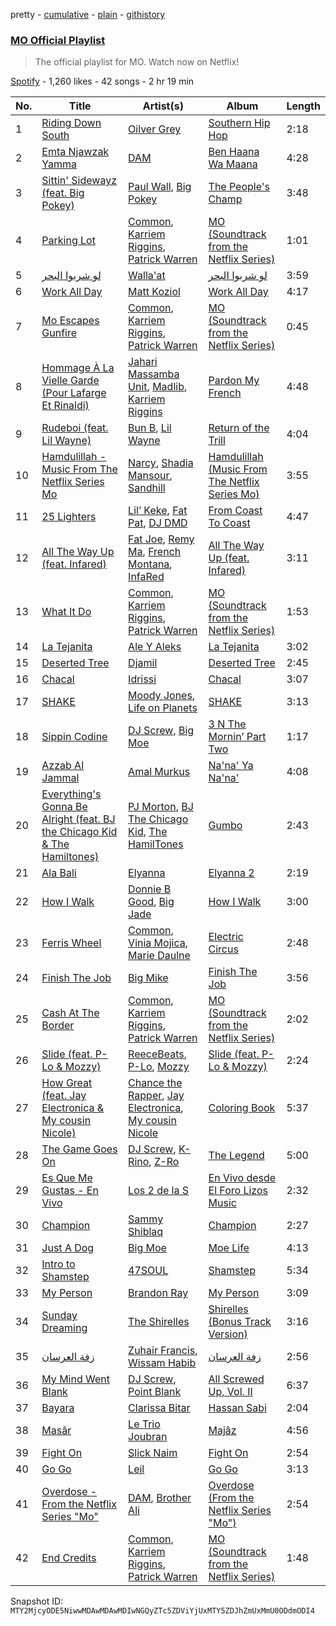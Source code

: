 pretty - [cumulative](/playlists/cumulative/37i9dQZF1DWSWpxxOIgP7o.md) - [plain](/playlists/plain/37i9dQZF1DWSWpxxOIgP7o) - [githistory](https://github.githistory.xyz/mackorone/spotify-playlist-archive/blob/main/playlists/plain/37i9dQZF1DWSWpxxOIgP7o)

### [MO Official Playlist](https://open.spotify.com/playlist/37i9dQZF1DWSWpxxOIgP7o)

> The official playlist for MO\. Watch now on Netflix!

[Spotify](https://open.spotify.com/user/spotify) - 1,260 likes - 42 songs - 2 hr 19 min

| No. | Title | Artist(s) | Album | Length |
|---|---|---|---|---|
| 1 | [Riding Down South](https://open.spotify.com/track/1dJzejhJpke1MFD5zpb1eN) | [Oilver Grey](https://open.spotify.com/artist/1cxN1fWNmQgVad8POsxOj2) | [Southern Hip Hop](https://open.spotify.com/album/3uaOPy2KG1oTOgGAsfPSed) | 2:18 |
| 2 | [Emta Njawzak Yamma](https://open.spotify.com/track/3tKP4uEWIbOhsFzPBkSumU) | [DAM](https://open.spotify.com/artist/1ATrNccUrhiYSQ3B08VQrz) | [Ben Haana Wa Maana](https://open.spotify.com/album/6Xjqp2NNwKN2gQM9PQBglt) | 4:28 |
| 3 | [Sittin' Sidewayz \(feat\. Big Pokey\)](https://open.spotify.com/track/24PWKmemCvqfyVXODhoKHW) | [Paul Wall](https://open.spotify.com/artist/0k7Xl1pqI3tu8sSEjo5oEg), [Big Pokey](https://open.spotify.com/artist/1J6iGa2TNBDCrJzjsnI1a8) | [The People's Champ](https://open.spotify.com/album/4LfEslRqPOv2ZOrW6KhhWr) | 3:48 |
| 4 | [Parking Lot](https://open.spotify.com/track/4q0dCs7oOlqiUPx8BoybhK) | [Common](https://open.spotify.com/artist/2GHclqNVjqGuiE5mA7BEoc), [Karriem Riggins](https://open.spotify.com/artist/6e7BQ0gM6o8ecMXRZkXxlZ), [Patrick Warren](https://open.spotify.com/artist/1GARM4oLhEa1XG6SHHeoRE) | [MO \(Soundtrack from the Netflix Series\)](https://open.spotify.com/album/5U9qX0uEOU1fT9eBCiexCi) | 1:01 |
| 5 | [لو شربوا البحر](https://open.spotify.com/track/4XGofstKHT8H7tmt68DnKw) | [Walla'at](https://open.spotify.com/artist/1s4nBceqZ8lEO9BaL5YZGe) | [لو شربوا البحر](https://open.spotify.com/album/24PtKjUywK5sFRY0w6TEGC) | 3:59 |
| 6 | [Work All Day](https://open.spotify.com/track/6zJ8kfjXS7tQ6Cz25u4yWk) | [Matt Koziol](https://open.spotify.com/artist/2FxP1QGYEVLE2pI1TBBDQs) | [Work All Day](https://open.spotify.com/album/1VWeukpfBJ6LVJ68zXXhBP) | 4:17 |
| 7 | [Mo Escapes Gunfire](https://open.spotify.com/track/6Kv9szNT7x8QbO9owwpJwO) | [Common](https://open.spotify.com/artist/2GHclqNVjqGuiE5mA7BEoc), [Karriem Riggins](https://open.spotify.com/artist/6e7BQ0gM6o8ecMXRZkXxlZ), [Patrick Warren](https://open.spotify.com/artist/1GARM4oLhEa1XG6SHHeoRE) | [MO \(Soundtrack from the Netflix Series\)](https://open.spotify.com/album/5U9qX0uEOU1fT9eBCiexCi) | 0:45 |
| 8 | [Hommage À La Vielle Garde \(Pour Lafarge Et Rinaldi\)](https://open.spotify.com/track/6V107UaAxQkw6JJb7qy8n8) | [Jahari Massamba Unit](https://open.spotify.com/artist/0wQu6RGpwgoD20qNxb4vwj), [Madlib](https://open.spotify.com/artist/5LhTec3c7dcqBvpLRWbMcf), [Karriem Riggins](https://open.spotify.com/artist/6e7BQ0gM6o8ecMXRZkXxlZ) | [Pardon My French](https://open.spotify.com/album/0Oei3ZeGpEyq73E5PnPmvZ) | 4:48 |
| 9 | [Rudeboi \(feat\. Lil Wayne\)](https://open.spotify.com/track/67s1bLy25GxjEgAuHRaQr4) | [Bun B](https://open.spotify.com/artist/45a6gCQWq61lIUDmr1tKuO), [Lil Wayne](https://open.spotify.com/artist/55Aa2cqylxrFIXC767Z865) | [Return of the Trill](https://open.spotify.com/album/2zJwPCX53y4xeWjvcKAO17) | 4:04 |
| 10 | [Hamdulillah \- Music From The Netflix Series Mo](https://open.spotify.com/track/6X1aG6YCoSqsLPI7t56n4D) | [Narcy](https://open.spotify.com/artist/0dkcQCK8GjDBCGrjlUJhlg), [Shadia Mansour](https://open.spotify.com/artist/3PaRWHJX1nnmN4kffMGm93), [Sandhill](https://open.spotify.com/artist/0mREKS2VJxhULYPnh3C8s2) | [Hamdulillah \(Music From The Netflix Series Mo\)](https://open.spotify.com/album/0YnkmJkudVhAnOvHEHcBC0) | 3:55 |
| 11 | [25 Lighters](https://open.spotify.com/track/4c6rZlc8J4P2zK4mvYrTFG) | [Lil’ Keke](https://open.spotify.com/artist/1grI9x4Uzos1Asx8JmRW6T), [Fat Pat](https://open.spotify.com/artist/1iFf7x4gbonfRVAvQ8Wsoh), [DJ DMD](https://open.spotify.com/artist/6OlAT1SEcIbALbMy6Z5TVL) | [From Coast To Coast](https://open.spotify.com/album/4hy6cljF4XEK7uhbckH3Dx) | 4:47 |
| 12 | [All The Way Up \(feat\. Infared\)](https://open.spotify.com/track/61QSuw5VlC0LTS8WMO356g) | [Fat Joe](https://open.spotify.com/artist/3ScY9CQxNLQei8Umvpx5g6), [Remy Ma](https://open.spotify.com/artist/39mHYiNmLR7p8PXNG8Wll6), [French Montana](https://open.spotify.com/artist/6vXTefBL93Dj5IqAWq6OTv), [InfaRed](https://open.spotify.com/artist/4R529xQ7WQfRpSEXaHFbRg) | [All The Way Up \(feat\. Infared\)](https://open.spotify.com/album/7vzvohRzBtrnr3miUJrpAk) | 3:11 |
| 13 | [What It Do](https://open.spotify.com/track/6OehApq6QDWGEiLJK3C2ji) | [Common](https://open.spotify.com/artist/2GHclqNVjqGuiE5mA7BEoc), [Karriem Riggins](https://open.spotify.com/artist/6e7BQ0gM6o8ecMXRZkXxlZ), [Patrick Warren](https://open.spotify.com/artist/1GARM4oLhEa1XG6SHHeoRE) | [MO \(Soundtrack from the Netflix Series\)](https://open.spotify.com/album/5U9qX0uEOU1fT9eBCiexCi) | 1:53 |
| 14 | [La Tejanita](https://open.spotify.com/track/3iMH2LtYYm5A04bXnf4JYs) | [Ale Y Aleks](https://open.spotify.com/artist/79C5zzXeoLeB0HjgemCmd1) | [La Tejanita](https://open.spotify.com/album/0UWFEUBRSrPJSts2DCpoOC) | 3:02 |
| 15 | [Deserted Tree](https://open.spotify.com/track/3qhJ26BGjhOLOFfdNtFOgd) | [Djamil](https://open.spotify.com/artist/0AgRxCF9PsEjvJvsWDvjJA) | [Deserted Tree](https://open.spotify.com/album/5fr2qkbIr8nqvexltrf1E1) | 2:45 |
| 16 | [Chacal](https://open.spotify.com/track/3AS9WJtZGzR1rHdD1M8CFg) | [Idrissi](https://open.spotify.com/artist/5KYjLxvBWL3P087kSFs3QF) | [Chacal](https://open.spotify.com/album/5IwIn3NUtgmCTGci0UDlXb) | 3:07 |
| 17 | [SHAKE](https://open.spotify.com/track/7sU86lbmcT6ks3tw2MMwoB) | [Moody Jones](https://open.spotify.com/artist/24FWdrSufRayxwGPvzSFaz), [Life on Planets](https://open.spotify.com/artist/2EtksajEPOMDkyVKMZi1eO) | [SHAKE](https://open.spotify.com/album/5hN3wqb9mYuWI31s0vggik) | 3:13 |
| 18 | [Sippin Codine](https://open.spotify.com/track/5gC56RBCPbLFM8E21Qt1Xg) | [DJ Screw](https://open.spotify.com/artist/6TC6ZeVdvCuBSn32h5Msul), [Big Moe](https://open.spotify.com/artist/4Yj490bi1KL0QpDnVOtHyr) | [3 N The Mornin’ Part Two](https://open.spotify.com/album/2F7xZ22zn1KZRlM4v6M9de) | 1:17 |
| 19 | [Azzab Al Jammal](https://open.spotify.com/track/1LpEvUyy6VtqrqVLYmDnzg) | [Amal Murkus](https://open.spotify.com/artist/35Or8bOOKNt9UJKHcySKdP) | [Na'na' Ya Na'na'](https://open.spotify.com/album/4QMcZUOEFAaFKH1XSjDkQI) | 4:08 |
| 20 | [Everything's Gonna Be Alright \(feat\. BJ the Chicago Kid & The Hamiltones\)](https://open.spotify.com/track/3573jCFXznoZWv3BjNUEOq) | [PJ Morton](https://open.spotify.com/artist/2FMOHE79X98yptp4RpPrt7), [BJ The Chicago Kid](https://open.spotify.com/artist/07d5etnpjriczFBB8pxmRe), [The HamilTones](https://open.spotify.com/artist/1Nj9dLuiwh4DHn8AIkQyqs) | [Gumbo](https://open.spotify.com/album/7wAWsia8smE3scMtlO0nOx) | 2:43 |
| 21 | [Ala Bali](https://open.spotify.com/track/0MxeOx5YwpkXIlCmr6xOjP) | [Elyanna](https://open.spotify.com/artist/0jIWKlfmD4Ew7HeVVrq03g) | [Elyanna 2](https://open.spotify.com/album/6fV0By80SOnUuqKt5wpk2A) | 2:19 |
| 22 | [How I Walk](https://open.spotify.com/track/0xdWSX61xPOemnWvlcjL7u) | [Donnie B Good](https://open.spotify.com/artist/3uGHjDqBqHpIS2gsfqyFzd), [Big Jade](https://open.spotify.com/artist/50ZeZoB1p1mg7V2iGTI6od) | [How I Walk](https://open.spotify.com/album/5eGhBfPFGMbXzHdqybDecn) | 3:00 |
| 23 | [Ferris Wheel](https://open.spotify.com/track/06Rp7s2FfiaX0bCzmgILPP) | [Common](https://open.spotify.com/artist/2GHclqNVjqGuiE5mA7BEoc), [Vinia Mojica](https://open.spotify.com/artist/1vsWTWAvfdqNeFmXq72SlC), [Marie Daulne](https://open.spotify.com/artist/14t0loczakerhStTFLNsqF) | [Electric Circus](https://open.spotify.com/album/4eD2SoySMPRl0SBv7rqk1X) | 2:48 |
| 24 | [Finish The Job](https://open.spotify.com/track/3LD4c7NLfSXbEerCMGddPY) | [Big Mike](https://open.spotify.com/artist/2NeBwEmM7I71IsGl1y6FG0) | [Finish The Job](https://open.spotify.com/album/1Z0MnLwjmyabTYIWnuIEPi) | 3:56 |
| 25 | [Cash At The Border](https://open.spotify.com/track/1pFca8MT2ZuCs1g6MbuaMW) | [Common](https://open.spotify.com/artist/2GHclqNVjqGuiE5mA7BEoc), [Karriem Riggins](https://open.spotify.com/artist/6e7BQ0gM6o8ecMXRZkXxlZ), [Patrick Warren](https://open.spotify.com/artist/1GARM4oLhEa1XG6SHHeoRE) | [MO \(Soundtrack from the Netflix Series\)](https://open.spotify.com/album/5U9qX0uEOU1fT9eBCiexCi) | 2:02 |
| 26 | [Slide \(feat\. P\-Lo & Mozzy\)](https://open.spotify.com/track/3KQNqnurmpjv0rBnVPsy1M) | [ReeceBeats](https://open.spotify.com/artist/5L1QSgQEkpWF3KvUBZWuz7), [P\-Lo](https://open.spotify.com/artist/2QLM9IFaHBtB16b8ZDaA3A), [Mozzy](https://open.spotify.com/artist/4AA474G2hRfrHyGrfyDseO) | [Slide \(feat\. P\-Lo & Mozzy\)](https://open.spotify.com/album/4I8VqVmpnuyxTnkIblkj4B) | 2:24 |
| 27 | [How Great \(feat\. Jay Electronica & My cousin Nicole\)](https://open.spotify.com/track/0OT0cCKbSmSMRvyWeqEFBq) | [Chance the Rapper](https://open.spotify.com/artist/1anyVhU62p31KFi8MEzkbf), [Jay Electronica](https://open.spotify.com/artist/0TkqXdyWLsssJH7okthMPQ), [My cousin Nicole](https://open.spotify.com/artist/2uP6Mer05NJAZypWG5HSiK) | [Coloring Book](https://open.spotify.com/album/71QyofYesSsRMwFOTafnhB) | 5:37 |
| 28 | [The Game Goes On](https://open.spotify.com/track/4oxuZmT8MZBDgmSKABVTfZ) | [DJ Screw](https://open.spotify.com/artist/6TC6ZeVdvCuBSn32h5Msul), [K\-Rino](https://open.spotify.com/artist/4PNCV9uLP7AX5G0tWjbn5f), [Z\-Ro](https://open.spotify.com/artist/6MrdwyCIKbpXmTKQBlG3uq) | [The Legend](https://open.spotify.com/album/1Rj1Km93UOyuTPbQH1H1Lw) | 5:00 |
| 29 | [Es Que Me Gustas \- En Vivo](https://open.spotify.com/track/6nyl8kugrRsjzvpFhvw4hE) | [Los 2 de la S](https://open.spotify.com/artist/4UqfXEVibVEPfoopm7Pduc) | [En Vivo desde El Foro Lizos Music](https://open.spotify.com/album/6Am6MERXwzXEATDw7cdnag) | 2:32 |
| 30 | [Champion](https://open.spotify.com/track/39pxdsIduDagORLDxf7sUI) | [Sammy Shiblaq](https://open.spotify.com/artist/7edxEDtHLLCarGwzp5lpIG) | [Champion](https://open.spotify.com/album/6LCLAYG6WcClrd3t1f39gw) | 2:27 |
| 31 | [Just A Dog](https://open.spotify.com/track/3hUXBzW8zP2koWrxG5fNeL) | [Big Moe](https://open.spotify.com/artist/4Yj490bi1KL0QpDnVOtHyr) | [Moe Life](https://open.spotify.com/album/0PnUbRaZoWYVy3FYF8kSwo) | 4:13 |
| 32 | [Intro to Shamstep](https://open.spotify.com/track/0DWUQlg6LVJiroEudYaORI) | [47SOUL](https://open.spotify.com/artist/5nxFmhSekt9Acn4tWZxGge) | [Shamstep](https://open.spotify.com/album/1pttNsXr5b1D3K6qUd9mXM) | 5:34 |
| 33 | [My Person](https://open.spotify.com/track/0e2xssjHY1uBbkDHDFxHZp) | [Brandon Ray](https://open.spotify.com/artist/7uOj7ISCtmaA0BctMszzAw) | [My Person](https://open.spotify.com/album/0YgTXxeHnrkpszlSMEMnYJ) | 3:09 |
| 34 | [Sunday Dreaming](https://open.spotify.com/track/3TclLf5lQhBdvtZ0VMENRr) | [The Shirelles](https://open.spotify.com/artist/0x83OBqixqdCHnStP5VMcn) | [Shirelles \(Bonus Track Version\)](https://open.spotify.com/album/2Afzpg3NmxEWq1nNtoUWEG) | 3:16 |
| 35 | [زفة العرسان](https://open.spotify.com/track/48VEHup4JLbx5BkuC0W9HD) | [Zuhair Francis](https://open.spotify.com/artist/0njHK2K2VDRrfM0L3bklXp), [Wissam Habib](https://open.spotify.com/artist/125cWTvLaDz90ZdWaPmJbb) | [زفة العرسان](https://open.spotify.com/album/6QPfNudiDwHu9Rz3wm73XQ) | 2:56 |
| 36 | [My Mind Went Blank](https://open.spotify.com/track/7zfLS7MJmy8zmj1OL7s6bk) | [DJ Screw](https://open.spotify.com/artist/6TC6ZeVdvCuBSn32h5Msul), [Point Blank](https://open.spotify.com/artist/5Nz0G9zAjZVmIgqtGfHham) | [All Screwed Up, Vol\. II](https://open.spotify.com/album/05qVKtCTd3o2NTcD34aZge) | 6:37 |
| 37 | [Bayara](https://open.spotify.com/track/3I3n1uoTzDGw2qiTR3zBhs) | [Clarissa Bitar](https://open.spotify.com/artist/3EHSTkb1qOtOUqFSuvZDHH) | [Hassan Sabi](https://open.spotify.com/album/0NtEHDs6K85QbceqGIqKaR) | 2:04 |
| 38 | [Masâr](https://open.spotify.com/track/5FU96SFEwMyiKnLsPhoNuh) | [Le Trio Joubran](https://open.spotify.com/artist/4TKtK5MMFFrQjhPvvu5YRI) | [Majâz](https://open.spotify.com/album/6bYVfnQq7psGFlF6qSSsTA) | 4:56 |
| 39 | [Fight On](https://open.spotify.com/track/0PDx7nmFGS1x7P3wjc0TTL) | [Slick Naim](https://open.spotify.com/artist/1aGn0mfsx7lmhS2HaI7VDJ) | [Fight On](https://open.spotify.com/album/2NJS4GLXb6Dj4uD7sAN638) | 2:54 |
| 40 | [Go Go](https://open.spotify.com/track/1WB6QiqUfkiuGdx823C5Lu) | [Leil](https://open.spotify.com/artist/1qSYFEqGFLFOACQJqebin3) | [Go Go](https://open.spotify.com/album/4FzOimSLObpwiwJudOeqQx) | 3:13 |
| 41 | [Overdose \- From the Netflix Series "Mo"](https://open.spotify.com/track/5xOyOwxcap9OMHDzPWWYQp) | [DAM](https://open.spotify.com/artist/1ATrNccUrhiYSQ3B08VQrz), [Brother Ali](https://open.spotify.com/artist/6CsleyOZtyt16saX8WhzDx) | [Overdose \(From the Netflix Series "Mo"\)](https://open.spotify.com/album/3nAhYY2KDN6HXz8WSMlfwI) | 2:54 |
| 42 | [End Credits](https://open.spotify.com/track/7hWSzHq7cfUMyeWhFow6sp) | [Common](https://open.spotify.com/artist/2GHclqNVjqGuiE5mA7BEoc), [Karriem Riggins](https://open.spotify.com/artist/6e7BQ0gM6o8ecMXRZkXxlZ), [Patrick Warren](https://open.spotify.com/artist/1GARM4oLhEa1XG6SHHeoRE) | [MO \(Soundtrack from the Netflix Series\)](https://open.spotify.com/album/5U9qX0uEOU1fT9eBCiexCi) | 1:48 |

Snapshot ID: `MTY2MjcyODE5NiwwMDAwMDAwMDIwNGQyZTc5ZDViYjUxMTY5ZDJhZmUxMmU0ODdmODI4`
